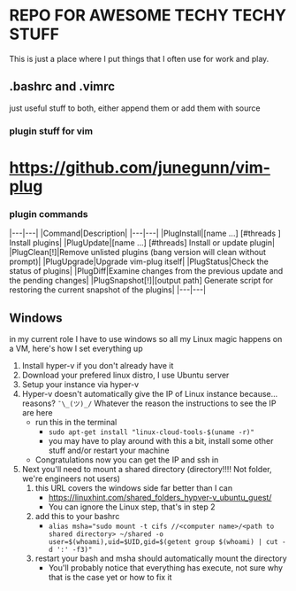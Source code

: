 # REPO FOR AWESOME TECHY TECHY STUFF

This is just a place where I put things that I often use for work and play.

## .bashrc and .vimrc
just useful stuff to both, either append them or add them with source

### plugin stuff for vim


# https://github.com/junegunn/vim-plug
### plugin commands
|---|---|
|Command|Description|
|---|---|
|PlugInstall|[name ...] [#threads ] Install plugins|
|PlugUpdate|[name ...] [#threads] Install or update plugin|
|PlugClean[!]|Remove unlisted plugins (bang version will clean without prompt)|
|PlugUpgrade|Upgrade vim-plug itself|
|PlugStatus|Check the status of plugins|
|PlugDiff|Examine changes from the previous update and the pending changes|
|PlugSnapshot[!]|[output path] 	Generate script for restoring the current snapshot of the plugins|
|---|---|


## Windows
in my current role I have to use windows so all my Linux magic happens on a VM, here's how I set everything up
1. Install hyper-v if you don't already have it
1. Download your prefered linux distro, I use Ubuntu server
1. Setup your instance via hyper-v
1. Hyper-v doesn't automatically give the IP of Linux instance because... reasons? `¯\_(ツ)_/`  Whatever the reason the instructions to see the IP are here
   * run this in the terminal
     * `sudo apt-get install "linux-cloud-tools-$(uname -r)"`
     * you may have to play around with this a bit, install some other stuff and/or restart your machine
   * Congratulations now you can get the IP and ssh in
1. Next you'll need to mount a shared directory (directory!!!! Not folder, we're engineers not users)
   1. this URL covers the windows side far better than I can
      * https://linuxhint.com/shared_folders_hypver-v_ubuntu_guest/
      * You can ignore the Linux step, that's in step 2
   1. add this to your bashrc
       * `alias msha="sudo mount -t cifs //<computer name>/<path to shared directory> ~/shared -o user=$(whoami),uid=$UID,gid=$(getent group $(whoami) | cut -d ':' -f3)"`
   1. restart your bash and msha should automatically mount the directory
       * You'll probably notice that everything has execute, not sure why that is the case yet or how to fix it

